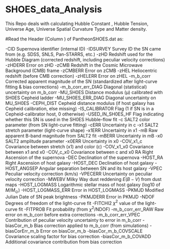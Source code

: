 # SHOES_data_Analysis
This Repo deals with calculating Hubble Constant , Hubble Tension, Universe Age, Universe Spatial Curvature Type and Matter density.

#Read the Header (Column ) of PantheonSHOES.dat as:

-CID	Supernova identifier (internal ID)
-IDSURVEY	Survey ID the SN came from (e.g. SDSS, SNLS, Pan-STARRS, etc.)
-zHD	Redshift used for the Hubble Diagram (corrected redshift, including peculiar velocity corrections)
-zHDERR	Error on zHD
-zCMB	Redshift in the Cosmic Microwave Background (CMB) frame
-zCMBERR	Error on zCMB
-zHEL	Heliocentric redshift (before CMB correction)
-zHELERR	Error on zHEL
-m_b_corr	Corrected apparent magnitude of the SN (standardized after light-curve fitting & bias corrections)
-m_b_corr_err_DIAG	Diagonal (statistical) uncertainty on m_b_corr
-MU_SH0ES	Distance modulus (µ) calibrated with SH0ES Cepheid ladder
-MU_SH0ES_ERR_DIAG	Diagonal uncertainty on MU_SH0ES
-CEPH_DIST	Cepheid distance modulus (if host galaxy has Cepheid calibration, else missing)
-IS_CALIBRATOR	Flag (1 if SN is in a Cepheid-calibrator host, 0 otherwise)
-USED_IN_SH0ES_HF	Flag indicating whether this SN is used in the SH0ES Hubble-flow fit
-c	SALT2 color parameter (from SN light-curve fitting)
-cERR	Uncertainty in c
-x1	SALT2 stretch parameter (light-curve shape)
-x1ERR	Uncertainty in x1
-mB	Raw apparent B-band magnitude from SALT2 fit
-mBERR	Uncertainty in mB
-x0	SALT2 amplitude parameter
-x0ERR	Uncertainty in x0
-COV_x1_c	Covariance between stretch (x1) and color (c)
-COV_x1_x0	Covariance between x1 and x0
-COV_c_x0	Covariance between c and x0
RA	Right Ascension of the supernova
-DEC	Declination of the supernova
-HOST_RA	Right Ascension of host galaxy
-HOST_DEC	Declination of host galaxy
-HOST_ANGSEP	Angular separation between SN and its host galaxy
-VPEC	Peculiar velocity correction (km/s)
-VPECERR	Uncertainty on peculiar velocity correction
-MWEBV	Milky Way dust reddening $E(B-V)$ from dust maps
-HOST_LOGMASS	Logarithmic stellar mass of host galaxy (log10 of $M/M_\odot$)
-HOST_LOGMASS_ERR	Error in HOST_LOGMASS
-PKMJD	Modified Julian Date of SN peak brightness
-PKMJDERR	Error in PKMJD
-NDOF	Degrees of freedom of the light-curve fit
-FITCHI2	$\chi^2$ value of the light-curve fit
-FITPROB	Fit probability (from $\chi^2$/NDOF)
-m_b_corr_err_RAW	Raw error on m_b_corr before extra corrections
-m_b_corr_err_VPEC	Contribution of peculiar velocity uncertainty to error in m_b_corr
-biasCor_m_b	Bias correction applied to m_b_corr (from simulations)
-biasCorErr_m_b	Error on biasCor_m_b
-biasCor_m_b_COVSCALE	Covariance scaling factor for bias correction
-biasCor_m_b_COVADD	Additional covariance contribution from bias correction
